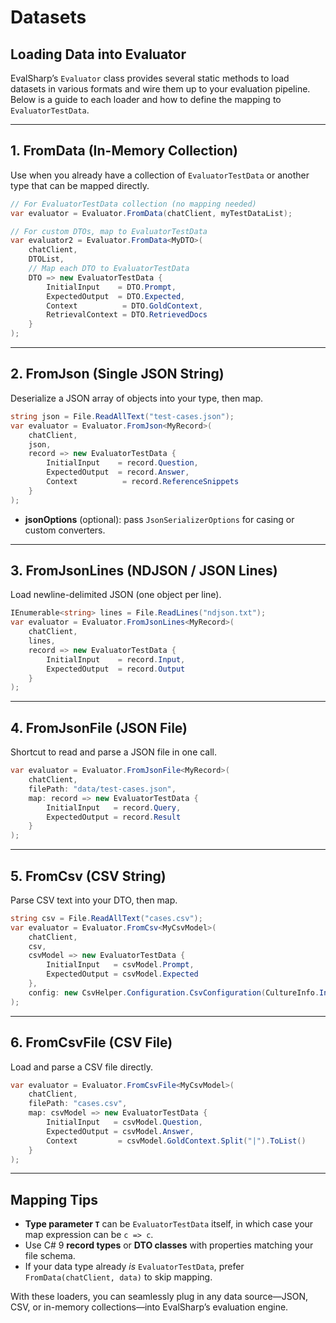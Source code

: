# Datasets

## Loading Data into Evaluator

EvalSharp’s `Evaluator` class provides several static methods to load datasets in various formats and wire them up to your evaluation pipeline. Below is a guide to each loader and how to define the mapping to `EvaluatorTestData`.

---

## 1. FromData (In-Memory Collection)

Use when you already have a collection of `EvaluatorTestData` or another type that can be mapped directly.

```csharp
// For EvaluatorTestData collection (no mapping needed)
var evaluator = Evaluator.FromData(chatClient, myTestDataList);

// For custom DTOs, map to EvaluatorTestData
var evaluator2 = Evaluator.FromData<MyDTO>(
    chatClient,
    DTOList,
    // Map each DTO to EvaluatorTestData
    DTO => new EvaluatorTestData {
        InitialInput    = DTO.Prompt,
        ExpectedOutput  = DTO.Expected,
        Context          = DTO.GoldContext,
        RetrievalContext = DTO.RetrievedDocs
    }
);
```

---

## 2. FromJson (Single JSON String)

Deserialize a JSON array of objects into your type, then map.

```csharp
string json = File.ReadAllText("test-cases.json");
var evaluator = Evaluator.FromJson<MyRecord>(
    chatClient,
    json,
    record => new EvaluatorTestData {
        InitialInput    = record.Question,
        ExpectedOutput  = record.Answer,
        Context          = record.ReferenceSnippets
    }
);
```

- **jsonOptions** (optional): pass `JsonSerializerOptions` for casing or custom converters.

---

## 3. FromJsonLines (NDJSON / JSON Lines)

Load newline-delimited JSON (one object per line).

```csharp
IEnumerable<string> lines = File.ReadLines("ndjson.txt");
var evaluator = Evaluator.FromJsonLines<MyRecord>(
    chatClient,
    lines,
    record => new EvaluatorTestData {
        InitialInput    = record.Input,
        ExpectedOutput  = record.Output
    }
);
```

---

## 4. FromJsonFile (JSON File)

Shortcut to read and parse a JSON file in one call.

```csharp
var evaluator = Evaluator.FromJsonFile<MyRecord>(
    chatClient,
    filePath: "data/test-cases.json",
    map: record => new EvaluatorTestData {
        InitialInput   = record.Query,
        ExpectedOutput = record.Result
    }
);
```

---

## 5. FromCsv (CSV String)

Parse CSV text into your DTO, then map.

```csharp
string csv = File.ReadAllText("cases.csv");
var evaluator = Evaluator.FromCsv<MyCsvModel>(
    chatClient,
    csv,
    csvModel => new EvaluatorTestData {
        InitialInput   = csvModel.Prompt,
        ExpectedOutput = csvModel.Expected
    },
    config: new CsvHelper.Configuration.CsvConfiguration(CultureInfo.InvariantCulture)
);
```

---

## 6. FromCsvFile (CSV File)

Load and parse a CSV file directly.

```csharp
var evaluator = Evaluator.FromCsvFile<MyCsvModel>(
    chatClient,
    filePath: "cases.csv",
    map: csvModel => new EvaluatorTestData {
        InitialInput   = csvModel.Question,
        ExpectedOutput = csvModel.Answer,
        Context         = csvModel.GoldContext.Split("|").ToList()
    }
);
```

---

## Mapping Tips

- **Type parameter `T`** can be `EvaluatorTestData` itself, in which case your map expression can be `c => c`.
- Use C# 9 **record types** or **DTO classes** with properties matching your file schema.
- If your data type already _is_ `EvaluatorTestData`, prefer `FromData(chatClient, data)` to skip mapping.

With these loaders, you can seamlessly plug in any data source—JSON, CSV, or in-memory collections—into EvalSharp’s evaluation engine.
